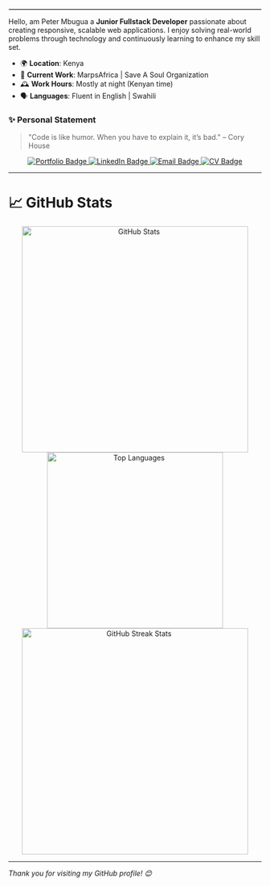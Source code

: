 <hr style="border: 1px solid #cccccc; margin-top: 20px;"/>


Hello, am Peter Mbugua a **Junior Fullstack Developer** passionate about creating responsive, scalable web applications. I enjoy solving real-world problems through technology and continuously learning to enhance my skill set.

- 🌍 **Location**: Kenya  
- 💼 **Current Work**: MarpsAfrica | Save A Soul Organization  
- 🕰️ **Work Hours**: Mostly at night (Kenyan time)   
- 🗣️ **Languages**: Fluent in English | Swahili  

### ✨ Personal Statement  
> "Code is like humor. When you have to explain it, it’s bad." – Cory House  

<div align="center">
  <a href="https://developerp.netlify.app/" target="_blank">
    <img src="https://img.shields.io/badge/-Portfolio-%230084FF?style=for-the-badge&logo=google-chrome&logoColor=white" alt="Portfolio Badge">
  </a>
  <a href="https://www.linkedin.com/in/peter-mbugua-a6351a262/" target="_blank">
    <img src="https://img.shields.io/badge/-LinkedIn-%230077B5?style=for-the-badge&logo=linkedin&logoColor=white" alt="LinkedIn Badge">
  </a>
  <a href="mailto:pmbugua276@gmail.com">
    <img src="https://img.shields.io/badge/-Email-%23D14836?style=for-the-badge&logo=gmail&logoColor=white" alt="Email Badge">
  </a>
  <a href="https://app.flowcv.com/resume-feedback/s2casnkb11" target="_blank">
    <img src="https://img.shields.io/badge/-Download%20CV-brightgreen?style=for-the-badge&logo=google-drive&logoColor=white" alt="CV Badge">
  </a>
</div>

---

# 📈 GitHub Stats

<div align="center">
  <img src="https://github-readme-stats.vercel.app/api?username=P-Mbugua&show_icons=true&theme=radical&count_private=true" alt="GitHub Stats" width="450px">
  <img src="https://github-readme-stats.vercel.app/api/top-langs/?username=P-Mbugua&layout=compact&theme=radical" alt="Top Languages" width="350px">
  <img src="https://github-readme-streak-stats.herokuapp.com/?user=P-Mbugua&theme=radical" alt="GitHub Streak Stats" width="450px">
</div>

---


*Thank you for visiting my GitHub profile! 😊*
